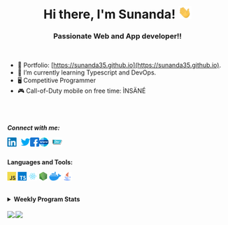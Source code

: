 <h1 align="center">Hi there, I'm Sunanda! <img src="https://github.com/sunanda35/sunanda35/blob/master/assets/hi.gif?raw=true" width="30px"></h1>

<h3 align="center">Passionate Web and App developer!!</h3>

<br/>

- 📝 Portfolio: [https://sunanda35.github.io](https://sunanda35.github.io).
- 🌱 I’m currently learning Typescript and DevOps.
- 🖥 Competitive Programmer
- 🎮 Call-of-Duty mobile on free time: ÌNSӒNÉ
<br/>
<br/>

***Connect with me:***  

<a href="https://www.linkedin.com/in/sunanda35/">
  <img style="margin-right: 10px" align="left" alt="Sunanda_Linkdin" width="21px" src="https://github.com/sunanda35/sunanda35/blob/master/assets/social/linkedin%20(1).svg" />
</a>
<a href="https://twitter.com/sunanda3599">
  <img align="left" alt="Sunanda_Twitter" width="21px" src="https://github.com/sunanda35/sunanda35/blob/master/assets/social/twitter.svg" />
</a>
<a href="https://www.facebook.com/sunanda.samanta.12/">
  <img align="left" alt="Sunanda_facebook" width="21px" src="https://github.com/sunanda35/sunanda35/blob/master/assets/social/facebook.svg" />
</a>
<a href="https://centocode.com/">
  <img style="margin-right: 10px" align="left" alt="Sunanda_blog" width="21px" src="https://github.com/sunanda35/sunanda35/blob/master/assets/social/world-wide-web.svg" />
</a>
<a href="https://dev.to/sunanda35">
  <img style="margin-right: 10px" align="left" alt="Sunanda_dev" width="21px" src="https://github.com/sunanda35/sunanda35/blob/master/assets/social/dev.svg" />
</a>

<br/>
<br/>

**Languages and Tools:**  

<code><img height="20" src="https://raw.githubusercontent.com/github/explore/80688e429a7d4ef2fca1e82350fe8e3517d3494d/topics/javascript/javascript.png"></code>
<code><img height="20" src="https://raw.githubusercontent.com/github/explore/80688e429a7d4ef2fca1e82350fe8e3517d3494d/topics/typescript/typescript.png"></code>
<code><img height="20" src="https://raw.githubusercontent.com/github/explore/80688e429a7d4ef2fca1e82350fe8e3517d3494d/topics/react/react.png"></code>
<code><img height="20" src="https://raw.githubusercontent.com/github/explore/80688e429a7d4ef2fca1e82350fe8e3517d3494d/topics/nodejs/nodejs.png"></code> 
<code><img height="20" src="https://github.com/sunanda35/sunanda35/blob/master/assets/tools/docker-icon.svg"></code>
<code><img height="20" src="https://github.com/sunanda35/sunanda35/blob/master/assets/tools/java.svg"></code>



<br/>


<details><summary><b>Weekly Program Stats</></summary>

![Wakatime weekly stat](https://github-readme-stats.vercel.app/api/wakatime?username=sunanda35&layout=compact&theme=chartreuse-dark) 

</details>
<br/>

<a href="https://github-readme-stats.vercel.app/api/top-langs/?username=sunanda35&layout=compact&theme=chartreuse-dark">
  <img align="center" src="https://github-readme-stats.vercel.app/api/top-langs/?username=sunanda35&layout=compact&theme=chartreuse-dark" />
  
<a href="https://sunanda35.github.io" target="_blank">
  <img align="center" src="https://github-readme-stats.vercel.app/api/pin/?username=sunanda35&repo=sunanda35.github.io&theme=chartreuse-dark" />

